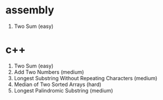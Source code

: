 # assembly
1. Two Sum (easy)

# c++
1. Two Sum (easy)
2. Add Two Numbers (medium)
3. Longest Substring Without Repeating Characters (medium)
4. Median of Two Sorted Arrays (hard)
5. Longest Palindromic Substring (medium)
